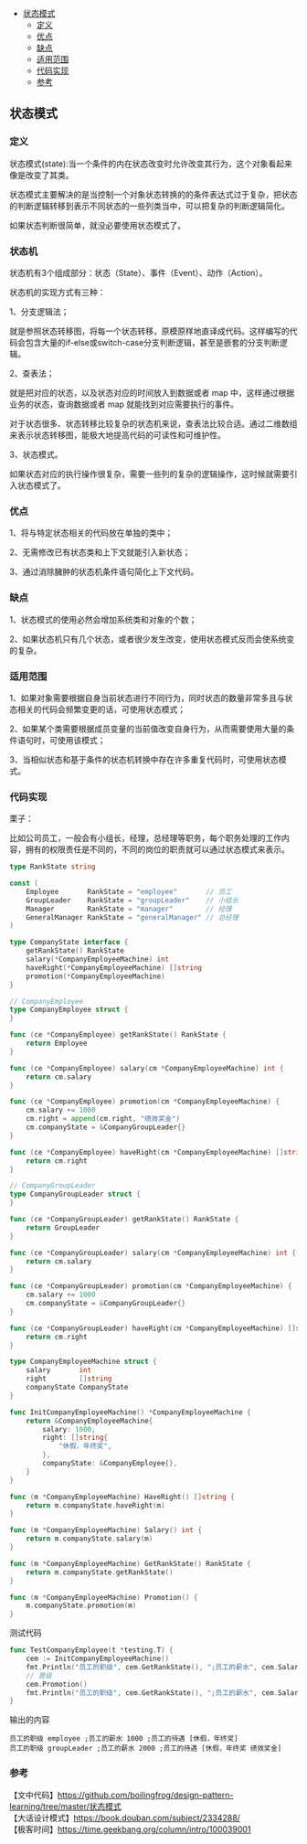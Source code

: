 <!-- START doctoc generated TOC please keep comment here to allow auto update -->
<!-- DON'T EDIT THIS SECTION, INSTEAD RE-RUN doctoc TO UPDATE -->

- [状态模式](#%E7%8A%B6%E6%80%81%E6%A8%A1%E5%BC%8F)
  - [定义](#%E5%AE%9A%E4%B9%89)
  - [优点](#%E4%BC%98%E7%82%B9)
  - [缺点](#%E7%BC%BA%E7%82%B9)
  - [适用范围](#%E9%80%82%E7%94%A8%E8%8C%83%E5%9B%B4)
  - [代码实现](#%E4%BB%A3%E7%A0%81%E5%AE%9E%E7%8E%B0)
  - [参考](#%E5%8F%82%E8%80%83)

<!-- END doctoc generated TOC please keep comment here to allow auto update -->

## 状态模式

### 定义

状态模式(state):当一个条件的内在状态改变时允许改变其行为，这个对象看起来像是改变了其类。   

状态模式主要解决的是当控制一个对象状态转换的的条件表达式过于复杂，把状态的判断逻辑转移到表示不同状态的一些列类当中，可以把复杂的判断逻辑简化。   

如果状态判断很简单，就没必要使用状态模式了。   

### 状态机

状态机有3个组成部分：状态（State）、事件（Event）、动作（Action）。  

状态机的实现方式有三种：  

1、分支逻辑法； 

就是参照状态转移图，将每一个状态转移，原模原样地直译成代码。这样编写的代码会包含大量的if-else或switch-case分支判断逻辑，甚至是嵌套的分支判断逻辑。  

2、查表法；  

就是把对应的状态，以及状态对应的时间放入到数据或者 map 中，这样通过根据业务的状态，查询数据或者 map 就能找到对应需要执行的事件。   

对于状态很多、状态转移比较复杂的状态机来说，查表法比较合适。通过二维数组来表示状态转移图，能极大地提高代码的可读性和可维护性。  

3、状态模式。  

如果状态对应的执行操作很复杂，需要一些列的复杂的逻辑操作，这时候就需要引入状态模式了。  

### 优点

1、将与特定状态相关的代码放在单独的类中；  

2、无需修改已有状态类和上下文就能引入新状态；  

3、通过消除臃肿的状态机条件语句简化上下文代码。   

### 缺点

1、状态模式的使用必然会增加系统类和对象的个数；  

2、如果状态机只有几个状态，或者很少发生改变，使用状态模式反而会使系统变的复杂。   

### 适用范围

1、如果对象需要根据自身当前状态进行不同行为，同时状态的数量非常多且与状态相关的代码会频繁变更的话，可使用状态模式；  

2、如果某个类需要根据成员变量的当前值改变自身行为，从而需要使用大量的条件语句时，可使用该模式；  

3、当相似状态和基于条件的状态机转换中存在许多重复代码时，可使用状态模式。    

### 代码实现

栗子：  

比如公司员工，一般会有小组长，经理，总经理等职务，每个职务处理的工作内容，拥有的权限责任是不同的，不同的岗位的职责就可以通过状态模式来表示。   

```go
type RankState string

const (
	Employee       RankState = "employee"       // 员工
	GroupLeader    RankState = "groupLeader"    // 小组长
	Manager        RankState = "manager"        // 经理
	GeneralManager RankState = "generalManager" // 总经理
)

type CompanyState interface {
	getRankState() RankState
	salary(*CompanyEmployeeMachine) int
	haveRight(*CompanyEmployeeMachine) []string
	promotion(*CompanyEmployeeMachine)
}

// CompanyEmployee
type CompanyEmployee struct {
}

func (ce *CompanyEmployee) getRankState() RankState {
	return Employee
}

func (ce *CompanyEmployee) salary(cm *CompanyEmployeeMachine) int {
	return cm.salary
}

func (ce *CompanyEmployee) promotion(cm *CompanyEmployeeMachine) {
	cm.salary += 1000
	cm.right = append(cm.right, "绩效奖金")
	cm.companyState = &CompanyGroupLeader{}
}

func (ce *CompanyEmployee) haveRight(cm *CompanyEmployeeMachine) []string {
	return cm.right
}

// CompanyGroupLeader
type CompanyGroupLeader struct {
}

func (ce *CompanyGroupLeader) getRankState() RankState {
	return GroupLeader
}

func (ce *CompanyGroupLeader) salary(cm *CompanyEmployeeMachine) int {
	return cm.salary
}

func (ce *CompanyGroupLeader) promotion(cm *CompanyEmployeeMachine) {
	cm.salary += 1000
	cm.companyState = &CompanyGroupLeader{}
}

func (ce *CompanyGroupLeader) haveRight(cm *CompanyEmployeeMachine) []string {
	return cm.right
}

type CompanyEmployeeMachine struct {
	salary       int
	right        []string
	companyState CompanyState
}

func InitCompanyEmployeeMachine() *CompanyEmployeeMachine {
	return &CompanyEmployeeMachine{
		salary: 1000,
		right: []string{
			"休假，年终奖",
		},
		companyState: &CompanyEmployee{},
	}
}

func (m *CompanyEmployeeMachine) HaveRight() []string {
	return m.companyState.haveRight(m)
}

func (m *CompanyEmployeeMachine) Salary() int {
	return m.companyState.salary(m)
}

func (m *CompanyEmployeeMachine) GetRankState() RankState {
	return m.companyState.getRankState()
}

func (m *CompanyEmployeeMachine) Promotion() {
	m.companyState.promotion(m)
}
```

测试代码  

```go
func TestCompanyEmployee(t *testing.T) {
	cem := InitCompanyEmployeeMachine()
	fmt.Println("员工的职级", cem.GetRankState(), ";员工的薪水", cem.Salary(), ";员工的待遇", cem.HaveRight())
	// 晋级
	cem.Promotion()
	fmt.Println("员工的职级", cem.GetRankState(), ";员工的薪水", cem.Salary(), ";员工的待遇", cem.HaveRight())
}
```

输出的内容  

```
员工的职级 employee ;员工的薪水 1000 ;员工的待遇 [休假，年终奖]
员工的职级 groupLeader ;员工的薪水 2000 ;员工的待遇 [休假，年终奖 绩效奖金]
```

### 参考

【文中代码】https://github.com/boilingfrog/design-pattern-learning/tree/master/状态模式    
【大话设计模式】https://book.douban.com/subject/2334288/  
【极客时间】https://time.geekbang.org/column/intro/100039001   